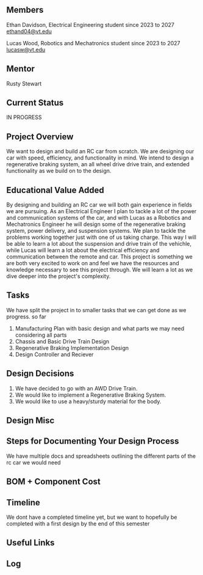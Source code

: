 ## Members
Ethan Davidson, Electrical Engineering student since 2023 to 2027
ethand04@vt.edu

Lucas Wood, Robotics and Mechatronics student since 2023 to 2027
lucasw@vt.edu
## Mentor
Rusty Stewart

## Current Status
IN PROGRESS

## Project Overview

We want to design and build an RC car from scratch. We are designing our car with speed, efficiency, and functionality in mind. We intend to design a regenerative braking system, an all wheel drive drive train, and extended functionality as we build on to the design. 

## Educational Value Added

By designing and building an RC car we will both gain experience in fields we are pursuing. As an Electrical Engineer I plan to tackle a lot of the power and communication systems of the car, and with Lucas as a Robotics and Mechatronics Engineer he will design some of the regenerative braking system, power delivery, and suspension systems. We plan to tackle the problems working together just with one of us taking charge. This way I will be able to learn a lot about the suspension and drive train of the vehichle, while Lucas will learn a lot about the electrical efficiency and communication between the remote and car. This project is something we are both very excited to work on and feel we have the resources and knowledge necessary to see this project through. We will learn a lot as we dive deeper into the project's complexity.

## Tasks
<!-- Your Text Here. You may work with your mentor on this later when they are assigned -->
We have split the project in to smaller tasks that we can get done as we progress. so far 

1. Manufacturing Plan with basic design and what parts we may need considering all parts
2. Chassis and Basic Drive Train Design 
3. Regenerative Braking Implementation Design
4. Design Controller and Reciever 

## Design Decisions

<!-- Your Text Here. You may work with your mentor on this later when they are assigned -->
1. We have decided to go with an AWD Drive Train.
2. We would like to implement a Regenerative Braking System.
3. We would like to use a heavy/sturdy material for the body.


## Design Misc

<!-- Your Text Here. You may work with your mentor on this later when they are assigned -->

## Steps for Documenting Your Design Process

<!-- Your Text Here. You may work with your mentor on this later when they are assigned -->
We have multiple docs and spreadsheets outlining the different parts of the rc car we would need 

## BOM + Component Cost

<!-- Your Text Here. You may work with your mentor on this later when they are assigned -->

## Timeline

<!-- Your Text Here. You may work with your mentor on this later when they are assigned -->
We dont have a completed timeline yet, but we want to hopefully be completed with a first design by the end of this semester

## Useful Links

<!-- Your Text Here. You may work with your mentor on this later when they are assigned -->

## Log

<!-- Your Text Here. You may work with your mentor on this later when they are assigned -->
